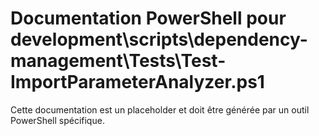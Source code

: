 # Documentation PowerShell pour development\scripts\dependency-management\Tests\Test-ImportParameterAnalyzer.ps1

Cette documentation est un placeholder et doit être générée par un outil PowerShell spécifique.
